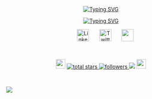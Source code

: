<p align="center">
  <a href="https://git.io/typing-svg"><img src="https://readme-typing-svg.herokuapp.com?font=Press+Start+2P&size=32&duration=2000&pause=1000&color=1F9FF7&center=true&vCenter=true&repeat=false&width=435&lines=M.+Soban+Amir" alt="Typing SVG" /></a>
</p>

<p align="center">
  <a href="https://git.io/typing-svg"><img src="https://readme-typing-svg.herokuapp.com?font=Press+Start+2P&duration=4000&pause=1000&color=1F9FF7&center=true&vCenter=true&repeat=false&width=435&lines=AI%2FML+Enthusiast;Full+Stack+Developer" alt="Typing SVG" /></a>
</p>




<!-- Social icons section -->
<p align="center">
  &#8287;&#8287;&#8287;&#8287;&#8287;
  <a href="https://www.linkedin.com/in/soban-amir/"><img width="32px" alt="LinkedIn" title="LinkedIn" src="https://readmecodegen.vercel.app/api/social-icon?name=linkedin&color=1F9FF7"/></a>
  &#8287;&#8287;&#8287;&#8287;&#8287;
  <a href="https://x.com/sobzhere"><img width="32px" alt="Twitter" title="Twitter" src="https://readmecodegen.vercel.app/api/social-icon?name=x&color=1F9FF7"/></a>
  &#8287;&#8287;&#8287;&#8287;&#8287;
  <a href="mailto:soban.scf@gmail.com" alt="Email" title="Email"><img width="32px" src="https://readmecodegen.vercel.app/api/social-icon?name=gmail&color=1F9FF7"/></a>
</p>

<br/>

<p align="center">
  <img src="https://cultofthepartyparrot.com/parrots/hd/githubparrot.gif" width="25" height="25"/>

  <a href="https://github.com/sobz-dev?tab=repositories&sort=stargazers">
    <img alt="total stars" title="Total stars on GitHub" src="https://custom-icon-badges.demolab.com/github/stars/sobz-dev?color=1F9FF7&style=for-the-badge&logo=star"/>
  </a>
  <a href="https://github.com/sobz-dev?tab=followers">
    <img alt="followers" title="Follow me on Github" src="https://custom-icon-badges.demolab.com/github/followers/sobz-dev?color=1F9FF7&style=for-the-badge&logo=person-add&label=Follow&logoColor=white"/>
  </a>
  
  <img src="https://komarev.com/ghpvc/?username=sobz-dev&color=1F9FF7&style=for-the-badge&label=Visitors&abbreviated=true"/>

  <img src="https://cultofthepartyparrot.com/parrots/hd/githubparrot.gif" width="25" height="25"/>
  
</p>

<br/>





![](https://hit.yhype.me/github/profile?account_id=62153801)
